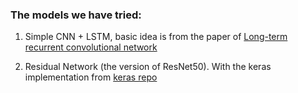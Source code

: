 ### The models we have tried:

1. Simple CNN + LSTM, basic idea is from the paper of [Long-term recurrent
   convolutional network](http://www.cv-foundation.org/openaccess/content_cvpr_2015/papers/Donahue_Long-Term_Recurrent_Convolutional_2015_CVPR_paper.pdf)

2. Residual Network (the version of ResNet50). With the keras implementation
   from [keras repo](https://github.com/fchollet/deep-learning-models)


